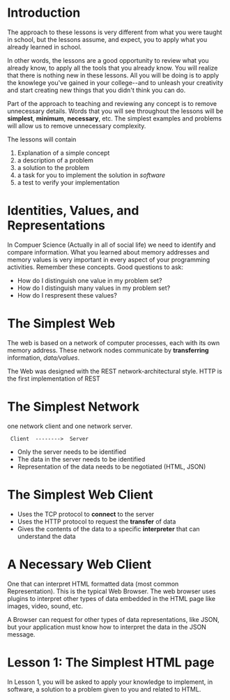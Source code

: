 # Introduction

The approach to these lessons is very different from what you were taught in school, but the lessons assume, and expect, you to apply what you already learned in school.

In other words, the lessons are a good opportunity to review what you already know, to apply all the tools that you already know.  You will realize that there is nothing new in these lessons.  All you will be doing is to apply the knowlege you've gained in your college--and to unleash your creativity and start creating new things that you didn't think you can do.

Part of the approach to teaching and reviewing any concept is to remove unnecessary details.  Words that you will see throughout the lessons will be **simplest**, **minimum**, **necessary**, etc. The simplest examples and problems will allow us to remove unnecessary complexity. 

The lessons will contain 

1. Explanation of a simple concept
2. a description of a problem
3. a solution to the problem
4. a task for you to implement the solution in *software*
5. a test to verify your implementation

# Identities, Values, and Representations

In Compuer Science (Actually in all of social life) we need to identify and compare information.  What you learned about memory addresses and memory values is very important in every aspect of your programming activities.  Remember these concepts.  Good questions to ask:

* How do I distinguish one value in my problem set?
* How do I distinguish many values in my problem set?
* How do I respresent these values?

# The Simplest Web

The web is based on a network of computer processes, each with its own memory address.  These network nodes communicate by **transferring** information, *data/values*.

The Web was designed with the REST network-architectural style.  HTTP is the first implementation of REST

# The Simplest Network

one network client and one network server.

     Client  -------->  Server

* Only the server needs to be identified
* The data in the server needs to be identified
* Representation of the data needs to be negotiated (HTML, JSON)

# The Simplest Web Client

* Uses the TCP protocol to **connect** to the server
* Uses the HTTP protocol to request the **transfer** of data
* Gives the contents of the data to a specific **interpreter** that can understand the data

# A Necessary Web Client

One that can interpret HTML formatted data (most common Representation).  This is the typical Web Browser.  The web browser uses plugins to interpret other types of data embedded in the HTML page like images, video, sound, etc.

A Browser can request for other types of data representations, like JSON, but your application must know how to interpret the data in the JSON message.

# Lesson 1: The Simplest HTML page

In Lesson 1, you will be asked to apply your knowledge to implement, in software, a solution to a problem given to you and related to HTML.

